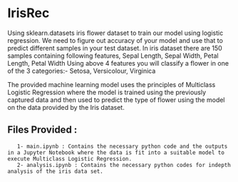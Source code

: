 # IrisRec
Using sklearn.datasets iris flower dataset to train our model using logistic regression. We need to figure out accuracy of your model and use that to predict different samples in your test dataset. In iris dataset there are 150 samples containing following features,  Sepal Length, Sepal Width, Petal Length, Petal Width Using above 4 features you will classify a flower in one of the 3 categories:-  Setosa,  Versicolour, Virginica

The provided machine learning model uses the principles of Multiclass Logistic Regression where the model is trained using the previously captured data and then used to predict the type of flower using the model on the data provided by the Iris dataset. 

## Files Provided  :
       1- main.ipynb : Contains the necessary python code and the outputs in a Jupyter Notebook where the data is fit into a suitable model to execute Multiclass Logistic Regression.
       2- analysis.ipynb : Contains the necessary python codes for indepth analysis of the iris data set.
